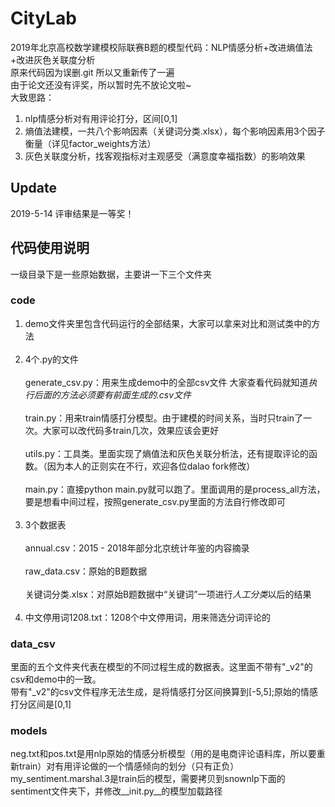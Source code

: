 # CityLab
2019年北京高校数学建模校际联赛B题的模型代码：NLP情感分析+改进熵值法+改进灰色关联度分析<br>
原来代码因为误删.git 所以又重新传了一遍<br>
由于论文还没有评奖，所以暂时先不放论文啦~<br>
大致思路：<br>
1. nlp情感分析对有用评论打分，区间[0,1]<br>
2. 熵值法建模，一共八个影响因素（关键词分类.xlsx），每个影响因素用3个因子衡量（详见factor_weights方法）<br>
3. 灰色关联度分析，找客观指标对主观感受（满意度幸福指数）的影响效果<br>

## Update
2019-5-14 评审结果是一等奖！

## 代码使用说明

一级目录下是一些原始数据，主要讲一下三个文件夹
### code
1. demo文件夹里包含代码运行的全部结果，大家可以拿来对比和测试类中的方法<br><br>
2. 4个.py的文件<br><br>
   generate_csv.py：用来生成demo中的全部csv文件 大家查看代码就知道*执行后面的方法必须要有前面生成的.csv文件*<br><br>
   train.py：用来train情感打分模型。由于建模的时间关系，当时只train了一次。大家可以改代码多train几次，效果应该会更好<br><br>
   utils.py：工具类。里面实现了熵值法和灰色关联分析法，还有提取评论的函数。（因为本人的正则实在不行，欢迎各位dalao fork修改）<br><br>
   main.py：直接python main.py就可以跑了。里面调用的是process_all方法，要是想看中间过程，按照generate_csv.py里面的方法自行修改即可<br><br>
3. 3个数据表<br><br>
   annual.csv：2015 - 2018年部分北京统计年鉴的内容摘录<br><br>
   raw_data.csv：原始的B题数据<br><br>
   关键词分类.xlsx：对原始B题数据中“关键词”一项进行*人工分类*以后的结果<br><br>
4. 中文停用词1208.txt：1208个中文停用词，用来筛选分词评论的

### data_csv
里面的五个文件夹代表在模型的不同过程生成的数据表。这里面不带有"_v2"的csv和demo中的一致。<br>
带有"_v2"的csv文件程序无法生成，是将情感打分区间换算到[-5,5];原始的情感打分区间是[0,1]
### models
neg.txt和pos.txt是用nlp原始的情感分析模型（用的是电商评论语料库，所以要重新train）对有用评论做的一个情感倾向的划分（只有正负）<br>
my_sentiment.marshal.3是train后的模型，需要拷贝到snownlp下面的sentiment文件夹下，并修改__init.py__的模型加载路径<br>
